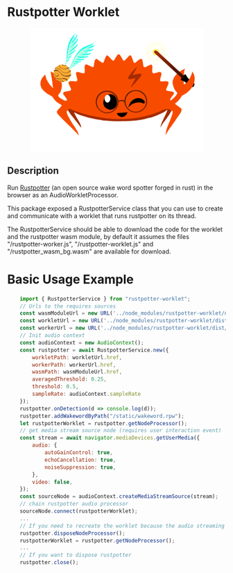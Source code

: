 # Rustpotter Worklet

<div align="center">
    <img src="https://raw.githubusercontent.com/GiviMAD/rustpotter/0f1094278c36953cd265dbfe33430a42b176fe0e/logo.png" width="400px"> 
</div>

## Description

Run [Rustpotter](https://github.com/GiviMAD/rustpotter) (an open source wake word spotter forged in rust) in the browser as an AudioWorkletProcessor.

This package exposed a RustpotterService class that you can use to create and communicate with a worklet that runs rustpotter on its thread.

The RustpotterService should be able to download the code for the worklet and the rustpotter wasm module, by default it assumes the files "/rustpotter-worker.js", "/rustpotter-worklet.js" and "/rustpotter_wasm_bg.wasm" are available for download.

# Basic Usage Example


```js
    import { RustpotterService } from "rustpotter-worklet";
    // Urls to the requires sources
    const wasmModuleUrl = new URL('../node_modules/rustpotter-worklet/dist/rustpotter_wasm_bg.wasm', import.meta.url);
    const workletUrl = new URL('../node_modules/rustpotter-worklet/dist/rustpotter-worklet.js', import.meta.url);
    const workerUrl = new URL('../node_modules/rustpotter-worklet/dist/rustpotter-worker.js', import.meta.url);
    // Init audio context
    const audioContext = new AudioContext();
    const rustpotter = await RustpotterService.new({
        workletPath: workletUrl.href,
        workerPath: workerUrl.href,
        wasmPath: wasmModuleUrl.href,
        averagedThreshold: 0.25,
        threshold: 0.5,
        sampleRate: audioContext.sampleRate
    });
    rustpotter.onDetection(d => console.log(d));
    rustpotter.addWakewordByPath("/static/wakeword.rpw");
    let rustpotterWorklet = rustpotter.getNodeProcessor();
    // get media stream source node (requires user interaction event)
    const stream = await navigator.mediaDevices.getUserMedia({
        audio: {
            autoGainControl: true,
            echoCancellation: true,
            noiseSuppression: true,
        },
        video: false,
    });
    const sourceNode = audioContext.createMediaStreamSource(stream);
    // chain rustpotter audio processor
    sourceNode.connect(rustpotterWorklet);
    ...
    // If you need to recreate the worklet because the audio streaming was interrupted
    rustpotter.disposeNodeProcessor();
    rustpotterWorklet = rustpotter.getNodeProcessor();
    ...
    // If you want to dispose rustpotter
    rustpotter.close();



```

